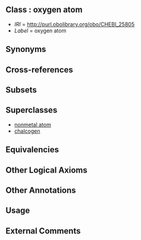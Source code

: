 
## Class : oxygen atom

 * *IRI* = http://purl.obolibrary.org/obo/CHEBI_25805
 * *Label* = oxygen atom

## Synonyms


## Cross-references


## Subsets


## Superclasses

 * [nonmetal atom](../../CHEBI/85/CHEBI_25585.md)
 * [chalcogen](../../CHEBI/03/CHEBI_33303.md)

## Equivalencies


## Other Logical Axioms


## Other Annotations


## Usage


## External Comments

